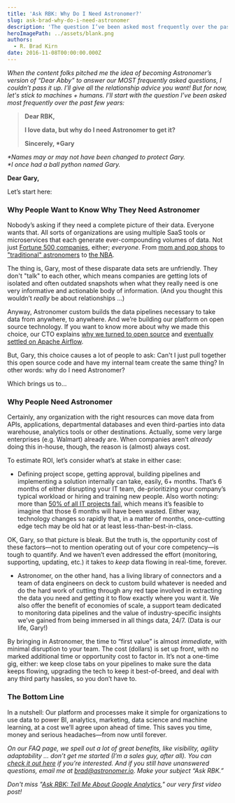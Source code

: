 ```yaml
---
title: 'Ask RBK: Why Do I Need Astronomer?'
slug: ask-brad-why-do-i-need-astronomer
description: 'The question I’ve been asked most frequently over the past few years is this: Why do I need Astronomer?'
heroImagePath: ../assets/blank.png
authors:
  - R. Brad Kirn
date: 2016-11-08T00:00:00.000Z
---
```


_When the content folks pitched me the idea of becoming Astronomer’s version of “Dear Abby” to answer our MOST frequently asked questions, I couldn’t pass it up. I’ll give all the relationship advice you want! But for now, let's&nbsp;stick to machines + humans. I'll start with the question I’ve been asked most frequently over the past few years:_

> **Dear RBK,**
> 
> **I love data, but why do I need Astronomer to get it?**
> 
> **Sincerely, \*Gary**

_\*Names may or may not have been changed to protect&nbsp;Gary.  
\*I once had a ball python named Gary._

**Dear Gary,**

Let’s start here:

### Why People Want to Know Why They Need Astronomer

Nobody’s asking if they need a complete picture of their data. Everyone wants that. All sorts of organizations are using multiple SaaS tools or microservices that each generate ever-compounding volumes of data. Not just [Fortune 500 companies](https://www.mckinsey.com/business-functions/mckinsey-analytics/our-insights/how-companies-are-using-big-data-and-analytics), either; _everyone_. From [mom and pop shops](https://www.businessnewsdaily.com/6358-big-data-solutions.html) to ["traditional" astronomers](https://www.ted.com/talks/andrew_connolly_what_s_the_next_window_into_our_universe?language=en) to [the NBA](https://www.astronomer.io/blog/data-in-basketball).

The thing is, Gary, most of these disparate data sets are unfriendly. They don't "talk" to each other, which means companies are getting lots of isolated and often outdated snapshots when what they really need is one very informative and actionable body of information. (And you thought this wouldn’t _really_ be about relationships …)

Anyway, Astronomer custom builds the data pipelines necessary to take data from anywhere, to anywhere. And we’re building our platform on open source technology. If you want to know more about why we made this choice, our CTO explains [why we turned to open source](https://www.astronomer.io/blog/why-we-built-our-data-platform-on-aws-and-why-we-rebuilt-it-with-open-source) and [eventually settled on Apache Airflow](https://www.astronomer.io/blog/airflow-at-astronomer).

But, Gary, this choice causes a lot of people&nbsp;to ask: Can't I just pull together this open source code and have my internal team create the same thing? In other words: why do I need Astronomer?

Which brings us to...

### Why People Need Astronomer

Certainly, any organization with the right resources can move data from APIs, applications, departmental databases and even third-parties into data warehouse, analytics tools or other destinations. Actually, some very large enterprises (e.g. Walmart) already are. When companies aren’t _already_ doing this in-house, though, the reason is (almost) always cost. &nbsp;

To estimate ROI, let’s consider what’s at stake in either case:

- Defining project scope, getting approval, building pipelines and implementing a solution internally can take, easily, 6+ months. That’s 6 months of either disrupting your IT team, de-prioritizing your company’s typical workload or hiring and training new people. Also worth noting: more than [50% of all IT projects fail](https://www.cio.com/article/3068502/project-management/more-than-half-of-it-projects-still-failing.html), which means it’s feasible to imagine that those 6 months will have been wasted. Either way, technology changes so rapidly that, in a&nbsp;matter of months, once-cutting edge tech may be old hat or at least less-than-best-in-class.&nbsp;

OK, Gary, so that picture is bleak. But the truth is, the opportunity cost of these factors—not to mention operating out of your core competency—is tough to quantify. And we haven’t even addressed the effort (monitoring, supporting, updating, etc.) it takes to _keep_ data flowing in real-time, forever.

- Astronomer, on the other hand, has a living library of connectors and a team of data engineers on deck to custom build whatever is needed and do the hard work of cutting through any red tape involved in extracting the data you need and getting it to flow exactly where you want it. We also offer the benefit of economies of scale, a support team dedicated to monitoring data pipelines and the value of industry-specific insights we’ve gained from being immersed in all things data, 24/7. (Data is&nbsp;our life, Gary!)

By bringing in Astronomer, the time to “first value” is almost _immediate_, with minimal disruption to your team. The cost (dollars) is set up front, with no marked additional time or opportunity cost to factor in. It’s not a one-time gig, either: we keep close tabs on your pipelines to make sure the data keeps flowing, upgrading the tech to keep it best-of-breed, and deal with any third party hassles, so you don’t have to. &nbsp;

### The Bottom Line

In a nutshell: Our platform and processes make it simple for organizations to use data to power BI, analytics, marketing, data science and machine learning, at a cost we’ll agree upon ahead of time. This saves you time, money and serious headaches—from now until forever.&nbsp;

_On our FAQ page, we spell out a lot of great benefits, like visibility, agility adaptability … don’t get me started (I’m a sales guy, after all). You can_ [_check it out here_](https://phabricator.astronomer.io/w/public/faq/) _if you’re interested. And if you still have unanswered questions, email me at_ [_brad@astronomer.io_](mailto:brad@astronomer.io)_. Make your subject “Ask RBK.”_

_Don't miss "[Ask RBK: Tell Me About Google Analytics](https://www.astronomer.io/blog/ask-brad-google-analytics)," our very first video post!_

